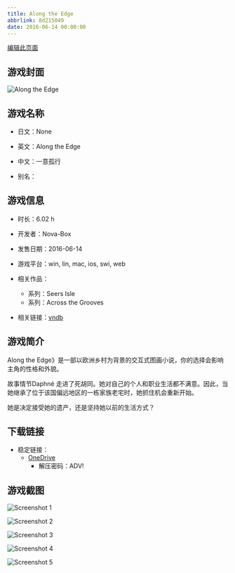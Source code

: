 ```yaml
---
title: Along the Edge
abbrlink: 8d215049
date: 2016-06-14 00:00:00
---
```

[编辑此页面](https://github.com/ACG-3/ADV3-source/blob/main/source/_posts/games/Along%20the%20Edge.md)

## 游戏封面

![Along the Edge](https://pan.timero.xyz/onedrive/img_lib_001/Along%20the%20Edge_cover.avif)


## 游戏名称

- 日文：None
- 英文：Along the Edge
- 中文：一意孤行

- 别名：


## 游戏信息

- 时长：6.02 h
- 开发者：Nova-Box
- 发售日期：2016-06-14
- 游戏平台：win, lin, mac, ios, swi, web
- 相关作品：
   - 系列：Seers Isle
   - 系列：Across the Grooves

- 相关链接：[vndb](https://vndb.org/v19584)


## 游戏简介

Along the Edge》是一部以欧洲乡村为背景的交互式图画小说，你的选择会影响主角的性格和外貌。

故事情节Daphné 走进了死胡同。她对自己的个人和职业生活都不满意。因此，当她继承了位于该国偏远地区的一栋家族老宅时，她抓住机会重新开始。

她是决定接受她的遗产，还是坚持她以前的生活方式？




## 下载链接

- 稳定链接：
    - [OneDrive](https://pan.timero.xyz/onedrive/adv_lib_001/Along%20the%20Edge)
        - 解压密码：ADV!



## 游戏截图


![Screenshot 1](https://pan.timero.xyz/onedrive/img_lib_001/Along%20the%20Edge_Screenshot_1.avif)

![Screenshot 2](https://pan.timero.xyz/onedrive/img_lib_001/Along%20the%20Edge_Screenshot_2.avif)

![Screenshot 3](https://pan.timero.xyz/onedrive/img_lib_001/Along%20the%20Edge_Screenshot_3.avif)

![Screenshot 4](https://pan.timero.xyz/onedrive/img_lib_001/Along%20the%20Edge_Screenshot_4.avif)

![Screenshot 5](https://pan.timero.xyz/onedrive/img_lib_001/Along%20the%20Edge_Screenshot_5.avif)

